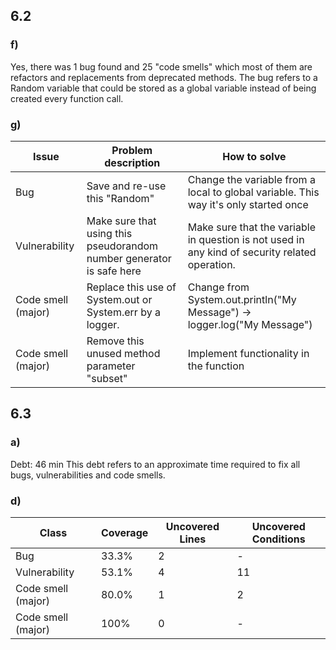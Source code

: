 ## 6.2

### f)

Yes, there was 1 bug found and 25 "code smells" which most of them are refactors and replacements from deprecated methods. The bug refers to a Random variable that could be stored as a global variable instead of being created every function call.

### g)


| Issue | Problem description | How to solve |
|---|---|---|
| Bug                   | Save and re-use this "Random" | Change the variable from a local to global variable. This way it's only started once|
| Vulnerability         | Make sure that using this pseudorandom number generator is safe here | Make sure that the variable in question is not used in any kind of security related operation.  |
| Code smell (major)    | Replace this use of System.out or System.err by a logger. | Change from  System.out.println("My Message") -> logger.log("My Message") |
| Code smell (major)    | Remove this unused method parameter "subset" | Implement functionality in the function |

## 6.3

### a)

Debt: 46 min
This debt refers to an approximate time required to fix all bugs, vulnerabilities and code smells.

### d)

| Class | Coverage | Uncovered Lines | Uncovered Conditions |
|---|---|---|---|
| Bug                   | 33.3% | 2 | - |
| Vulnerability         | 53.1%	 | 4 | 11 |
| Code smell (major)    | 80.0%	 | 1 | 2 | 
| Code smell (major)    | 100% | 0 | - |